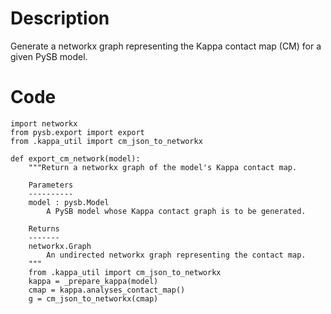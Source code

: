 # Description
Generate a networkx graph representing the Kappa contact map (CM) for a given PySB model.

# Code
```
import networkx
from pysb.export import export
from .kappa_util import cm_json_to_networkx

def export_cm_network(model):
    """Return a networkx graph of the model's Kappa contact map.

    Parameters
    ----------
    model : pysb.Model
        A PySB model whose Kappa contact graph is to be generated.

    Returns
    -------
    networkx.Graph
        An undirected networkx graph representing the contact map.
    """
    from .kappa_util import cm_json_to_networkx
    kappa = _prepare_kappa(model)
    cmap = kappa.analyses_contact_map()
    g = cm_json_to_networkx(cmap)

```
